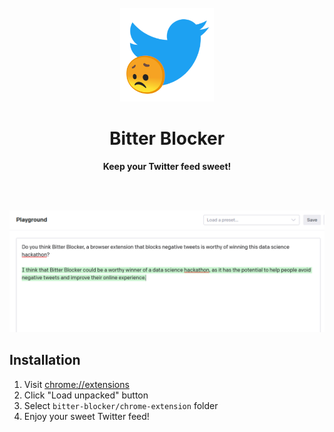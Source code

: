 <div align="center">
	<br>
	<img alt="Flowser logo" src="chrome-extension/bitterblocker_transparent.png" width="150" height="150">
	<h1>Bitter Blocker</h1>
	<p>
		<b>Keep your Twitter feed sweet!</b>
	</p>
	<br>
	<br>
</div>

![](./assets/worthy.png)

## Installation

1. Visit [chrome://extensions](chrome://extensions/)
2. Click "Load unpacked" button
3. Select `bitter-blocker/chrome-extension` folder
4. Enjoy your sweet Twitter feed!
